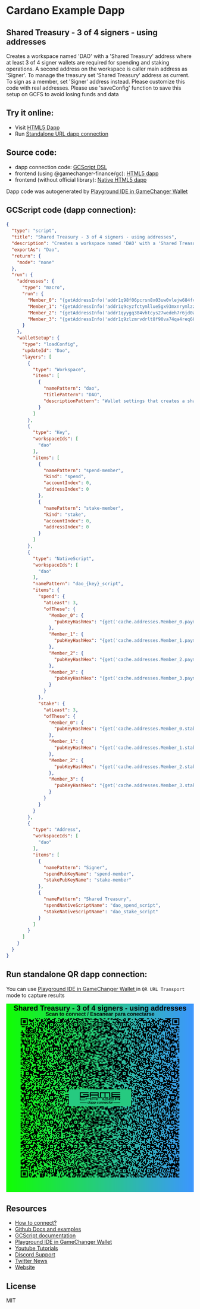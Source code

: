 
# Cardano Example Dapp

## **Shared Treasury - 3 of 4 signers - using addresses**

Creates a workspace named 'DAO' with a 'Shared Treasury' address where at least 3 of 4 signer wallets are required for spending and staking operations. A second address on the workspace is caller main address as 'Signer'. To manage the treasury set 'Shared Treasury' address as current. To sign as a member, set 'Signer' address instead. Please customize this code with real addresses. Please use 'saveConfig' function to save this setup on GCFS to avoid losing funds and data


## Try it online: 

-  Visit [HTML5 Dapp](https://gamechangerfinance.github.io/gamechanger.wallet/examples/Shared%20Treasury%20-%203%20of%204%20signers%20-%20using%20addresses.html)
-  Run [Standalone URL dapp connection](https://beta-wallet.gamechanger.finance/api/2/run/1-H4sIAAAAAAAAA7VW2W7bOhD9FUIv7gVcQ5HlJXkL2ocG93YBEqAPRRCw5GixJUoiqc2G_71DypLtLEZd9PrFFodz5syQ58hbR7c5ODeOYjLOtTN2dKwTs3AfUQmcPEigqpQteU-mJAuIT1QcCpAKF0oVi5BQziUoBQqTOXQ4cSYQ4gPmalCEkjqTa5VTBkTQFFFHH2-_jkgd6wiDo2elRj0kqSOQQKgmCUb0KQFS0yQBjei4RUJRxgYjyCRROQhumQlOlKZr8zvLQVLDS03ILVHAMgz2dTJBdARHLGNFmIGXJKWxGPZRhWRt9dGEPGQYFDQEm6v7OSnQZzpCBFZKCUJbANOKWaMkhfQnyPE-vasxZMVCaaB8ghOGJs-kvlU43o80wwUJupQ47a2TZtwcnMgEODsMlHb1cDz4sD_slDJpc7stn23tJxcj2xD0bZdxJ4Ls3cikXxXXy8Cd50wqsWzcaVm7VQKrer70A1a6Xk2DoAoU42rj8lVY8PlqXrkBc30xgyj0rr22qRR-VaBkUaRNEYh80Za1WLSFV6lWLEb_7JDPnsjVGSKs3QRMt2mSlDALm-tp2giJj5tNA6v1JlRyHdbFosxX4IcXEcnFhkl6QsR7m0jbhsV06VeRZq3yFjVwiBZyvuIulTXgOBo9D8N6lXA3XV02Eer5zSw8ITI9M5FNskllxWWil8G1W9GFX1AfBTFfqqidrdnMV0uR-_mcenAZkaiYhZ40RHZ4nzq93eN1y4-uUpJR_iETQRwi2zLnKPg7PlzOhLZoFc7Nj2H_915jGI01pF3QuMI3qjWYm-xwm2uN6LCIjnFqMIfQd8vMSEej1BXqES2DDeajOjEOCkUTed1S1O_Yh7N73I2Hdv6FFlkNxnHHTT-2gce3-7MV3neKx2wswPtVfKSMZaXQd4JD49y4417B_YKp_gwPScJLPLP6O3jH_XzBJiu4718GbzT24rietmtod0_DS2Tf-XbflLEh_Z8ZuHMzHTtZ8BCBglPr2Tp5-RPH-Ymq6JMhZi_8uxGjLILJ4GKTPmOS0zZFH92n2Ft67CAX4l2dxfMuxvPO4k0vxpu-hmdk2R3z_zLh_eX_axM-h_cnEz6H9ycTfgXPfA7q2Nvv5YrvXuiYZ_XwzdL6gjtemoE9ztMNx-p-Kf5nfzX6GsdC3gMZndrYQacW-62tJtZvRZN4xFH8AslqjzovCgAA)

## Source code:

- dapp connection code: [GCScript DSL](Shared%20Treasury%20-%203%20of%204%20signers%20-%20using%20addresses.gcscript)
- frontend (using @gamechanger-finance/gc): [HTML5 dapp](Shared%20Treasury%20-%203%20of%204%20signers%20-%20using%20addresses.html)
- frontend (without official library): [Native HTML5 dapp](Shared%20Treasury%20-%203%20of%204%20signers%20-%20using%20addresses_nolib.html)

Dapp code was autogenerated by [Playground IDE in GameChanger Wallet ](https://beta-wallet.gamechanger.finance/playground)

## GCScript code (dapp connection):
```json
{
  "type": "script",
  "title": "Shared Treasury - 3 of 4 signers - using addresses",
  "description": "Creates a workspace named 'DAO' with a 'Shared Treasury' address where at least 3 of 4 signer wallets are required for spending and staking operations. A second address on the workspace is caller main address as 'Signer'. To manage the treasury set 'Shared Treasury' address as current. To sign as a member, set 'Signer' address instead.",
  "exportAs": "Dao",
  "return": {
    "mode": "none"
  },
  "run": {
    "addresses": {
      "type": "macro",
      "run": {
        "Member_0": "{getAddressInfo('addr1q98f06pcrsn8x03uw0vlejw684fcu02waffvfscdsz0djgqd6j6v0fc04n5ehg292yxvs292vesrqqmxqfnp7yuwn7yq2vsyn7')}",
        "Member_1": "{getAddressInfo('addr1q9cyzfctymllue5gx93mxnrymlzzxejkzgsrkgwq7upje4gd6j6v0fc04n5ehg292yxvs292vesrqqmxqfnp7yuwn7yqpnzcra')}",
        "Member_2": "{getAddressInfo('addr1qyygq384vhtcys27wedeh7r6jd0arwefvfxt6ggwjld0mjqd6j6v0fc04n5ehg292yxvs292vesrqqmxqfnp7yuwn7yqa24x5g')}",
        "Member_3": "{getAddressInfo('addr1q9zlzmrvdrlt8f90va74qa4req68shy5kc54s8np4p6a2eqd6j6v0fc04n5ehg292yxvs292vesrqqmxqfnp7yuwn7yqhq5g2r')}"
      }
    },
    "walletSetup": {
      "type": "loadConfig",
      "updateId": "Dao",
      "layers": [
        {
          "type": "Workspace",
          "items": [
            {
              "namePattern": "dao",
              "titlePattern": "DAO",
              "descriptionPattern": "Wallet settings that creates a shared treasury of at least 3 of 4 signers for spending and staking operations"
            }
          ]
        },
        {
          "type": "Key",
          "workspaceIds": [
            "dao"
          ],
          "items": [
            {
              "namePattern": "spend-member",
              "kind": "spend",
              "accountIndex": 0,
              "addressIndex": 0
            },
            {
              "namePattern": "stake-member",
              "kind": "stake",
              "accountIndex": 0,
              "addressIndex": 0
            }
          ]
        },
        {
          "type": "NativeScript",
          "workspaceIds": [
            "dao"
          ],
          "namePattern": "dao_{key}_script",
          "items": {
            "spend": {
              "atLeast": 3,
              "ofThese": {
                "Member_0": {
                  "pubKeyHashHex": "{get('cache.addresses.Member_0.paymentKeyHash')}"
                },
                "Member_1": {
                  "pubKeyHashHex": "{get('cache.addresses.Member_1.paymentKeyHash')}"
                },
                "Member_2": {
                  "pubKeyHashHex": "{get('cache.addresses.Member_2.paymentKeyHash')}"
                },
                "Member_3": {
                  "pubKeyHashHex": "{get('cache.addresses.Member_3.paymentKeyHash')}"
                }
              }
            },
            "stake": {
              "atLeast": 3,
              "ofThese": {
                "Member_0": {
                  "pubKeyHashHex": "{get('cache.addresses.Member_0.stakingKeyHash')}"
                },
                "Member_1": {
                  "pubKeyHashHex": "{get('cache.addresses.Member_1.stakingKeyHash')}"
                },
                "Member_2": {
                  "pubKeyHashHex": "{get('cache.addresses.Member_2.stakingKeyHash')}"
                },
                "Member_3": {
                  "pubKeyHashHex": "{get('cache.addresses.Member_3.stakingKeyHash')}"
                }
              }
            }
          }
        },
        {
          "type": "Address",
          "workspaceIds": [
            "dao"
          ],
          "items": [
            {
              "namePattern": "Signer",
              "spendPubKeyName": "spend-member",
              "stakePubKeyName": "stake-member"
            },
            {
              "namePattern": "Shared Treasury",
              "spendNativeScriptName": "dao_spend_script",
              "stakeNativeScriptName": "dao_stake_script"
            }
          ]
        }
      ]
    }
  }
}
```

## Run standalone QR dapp connection: 

You can use [Playground IDE in GameChanger Wallet ](https://beta-wallet.gamechanger.finance/playground) in `QR URL Transport` mode to capture results

[![This GCScript/URL is too large! make it shorter uploading parts to GCFS. Unable to generate QR code](Shared%20Treasury%20-%203%20of%204%20signers%20-%20using%20addresses.png)](https://gamechangerfinance.github.io/gamechanger.wallet/examples/Shared%20Treasury%20-%203%20of%204%20signers%20-%20using%20addresses.png)

## Resources
- [How to connect?](https://www.npmjs.com/package/@gamechanger-finance/gc)
- [Github Docs and examples](https://github.com/GameChangerFinance/gamechanger.wallet/)
- [GCScript documentation](https://beta-wallet.gamechanger.finance/doc/api/v2)
- [Playground IDE in GameChanger Wallet ](https://beta-wallet.gamechanger.finance/playground)
- [Youtube Tutorials](https://www.youtube.com/@gamechanger.finance)
- [Discord Support](https://discord.gg/vpbfyRaDKG)
- [Twitter News](https://twitter.com/GameChangerOk)
- [Website](https://gamechanger.finance)

## License
MIT 
    
